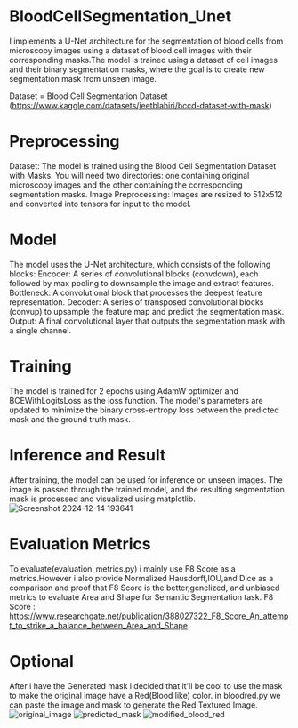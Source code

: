 # BloodCellSegmentation_Unet
I implements a U-Net architecture for the segmentation of blood cells from microscopy images using a dataset of blood cell images with their corresponding masks.The model is trained using a dataset of cell images and their binary segmentation masks, where the goal is to create new segmentation mask from unseen image.

Dataset = Blood Cell Segmentation Dataset (https://www.kaggle.com/datasets/jeetblahiri/bccd-dataset-with-mask)

# Preprocessing
Dataset: The model is trained using the Blood Cell Segmentation Dataset with Masks. You will need two directories: one containing original microscopy images and the other containing the corresponding segmentation masks.
Image Preprocessing: Images are resized to 512x512 and converted into tensors for input to the model.

# Model
The model uses the U-Net architecture, which consists of the following blocks:
Encoder: A series of convolutional blocks (convdown), each followed by max pooling to downsample the image and extract features.
Bottleneck: A convolutional block that processes the deepest feature representation.
Decoder: A series of transposed convolutional blocks (convup) to upsample the feature map and predict the segmentation mask.
Output: A final convolutional layer that outputs the segmentation mask with a single channel.

# Training
The model is trained for 2 epochs using AdamW optimizer and BCEWithLogitsLoss as the loss function. The model's parameters are updated to minimize the binary cross-entropy loss between the predicted mask and the ground truth mask.

# Inference and Result
After training, the model can be used for inference on unseen images. The image is passed through the trained model, and the resulting segmentation mask is processed and visualized using matplotlib.
![Screenshot 2024-12-14 193641](https://github.com/user-attachments/assets/70e38692-f719-4767-80a3-568340a3f096)

# Evaluation Metrics
To evaluate(evaluation_metrics.py) i mainly use F8 Score as a metrics.However i also provide Normalized Hausdorff,IOU,and Dice as a comparison and proof that F8 Score is the better,genelized, and unbiased metrics to evaluate Area and Shape for Semantic Segmentation task.
F8 Score : https://www.researchgate.net/publication/388027322_F8_Score_An_attempt_to_strike_a_balance_between_Area_and_Shape

# Optional
After i have the Generated mask i decided that it'll be cool to use the mask to make the original image have a Red(Blood like) color.
in bloodred.py we can paste the image and mask to generate the Red Textured Image.
![original_image](https://github.com/user-attachments/assets/da2f5f1f-e10b-4baa-966b-d0ba18af1315)
![predicted_mask](https://github.com/user-attachments/assets/3fed7d33-df6e-4b68-8914-d5f28fb67167)
![modified_blood_red](https://github.com/user-attachments/assets/7d61746a-0227-40cf-9788-363ac82aa97c)

